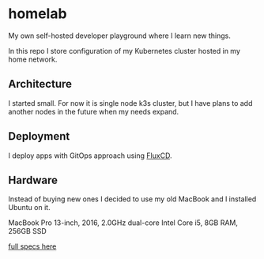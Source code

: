 # homelab
My own self-hosted developer playground where I learn new things.

In this repo I store configuration of my Kubernetes cluster hosted in my home network.

## Architecture
I started small. For now it is single node k3s cluster, but I have plans to add another nodes in the future when my needs expand. 

## Deployment
I deploy apps with GitOps approach using [FluxCD](https://fluxcd.io/).

## Hardware
Instead of buying new ones I decided to use my old MacBook and I installed Ubuntu on it.

MacBook Pro 13-inch, 2016, 2.0GHz dual-core Intel Core i5, 8GB RAM, 256GB SSD 

[full specs here](https://support.apple.com/en-us/111999)
